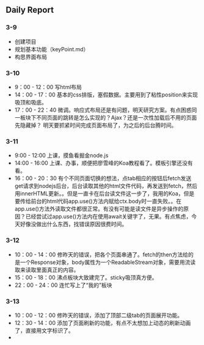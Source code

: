 ## Daily Report
### 3-9
- 创建项目
- 规划基本功能（keyPoint.md）
- 构思界面布局

### 3-10
- 9：00 - 12：00 写html布局
- 14：00 - 17：00 基本的css排版，塞假数据。主要用到了粘性position来实现吸顶和吸底。
- 17：00 - 22：40 微调。响应式布局还是有问题，明天研究方案。有点困惑同一板块下不同页面的跳转是怎么实现的？Ajax？还是一次性加载后不用的页面先隐藏掉？
  明天要抓紧时间完成页面布局了，为之后的后台腾时间。

### 3-11
- 9:00 - 12:00 上课，摸鱼看掘金node.js
- 14:00 - 16:00 上课、办事，顺便把廖雪峰的Koa教程看了。模板引擎还没有看。
- 16：00 - 20：30 有个不同页面切换的想法，点tab相应的按钮后fetch发送get请求到nodejs后台，后台读取其他的html文件代码，再发送到fetch，然后用innerHTML更新。。但是一直卡在后台读文件这一步了，我用的Koa，但是要传给前台的html代码app.use()方法内赋给ctx.body时一直失败。。在app.use()方法外读取文件都很正常。有没有可能是读文件是异步操作的原因？已经尝试过app.use()方法内在使用await关键字了，无果。有点焦虑，今天好像没做出什么东西，找错误原因很费时间。

### 3-12
- 10：00 - 14：00 修昨天的错误，把各个页面串通了。fetch的then方法给的是一个Response对象，body属性为一个ReadableStream对象，需要用流读取来读取里面真正的内容。
- 15：00 - 18：00 沸点板块大致建完了。sticky吸顶真方便。
- 22：00 - 24：00 连忙写上了“我的”板块

### 3-13
- 10：00 - 12：00 修昨天的错误，添加了顶部二级tab的页面展开功能。
- 12：30 - 14：00 添加了页面刷新的功能，有点不太想加上动态的刷新动画了，直接用文字标识了。
- 
